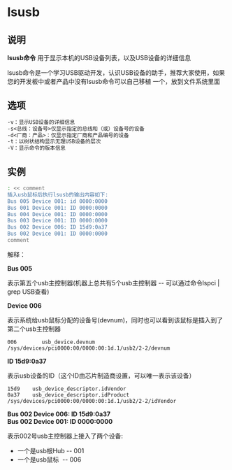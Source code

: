 # lsusb

## 说明

**lsusb命令** 用于显示本机的USB设备列表，以及USB设备的详细信息

lsusb命令是一个学习USB驱动开发，认识USB设备的助手，推荐大家使用，如果您的开发板中或者产品中没有lsusb命令可以自己移植
一个，放到文件系统里面

## 选项

```markdown
-v：显示USB设备的详细信息
-s<总线：设备号>仅显示指定的总线和（或）设备号的设备
-d<厂商：产品>：仅显示指定厂商和产品编号的设备
-t：以树状结构显示无理USB设备的层次
-V：显示命令的版本信息
```

## 实例

```bash
: << comment
插入usb鼠标后执行lsusb的输出内容如下:
Bus 005 Device 001: id 0000:0000 
Bus 001 Device 001: ID 0000:0000 
Bus 004 Device 001: ID 0000:0000 
Bus 003 Device 001: ID 0000:0000 
Bus 002 Device 006: ID 15d9:0a37 
Bus 002 Device 001: ID 0000:0000 
comment
```

解释：

 **Bus 005** 

表示第五个usb主控制器(机器上总共有5个usb主控制器 -- 可以通过命令lspci | grep USB查看)

 **Device 006** 

表示系统给usb鼠标分配的设备号(devnum)，同时也可以看到该鼠标是插入到了第二个usb主控制器

```
006        usb_device.devnum
/sys/devices/pci0000:00/0000:00:1d.1/usb2/2-2/devnum
```

 **ID 15d9:0a37** 

表示usb设备的ID（这个ID由芯片制造商设置，可以唯一表示该设备）

```
15d9    usb_device_descriptor.idVendor
0a37    usb_device_descriptor.idProduct
/sys/devices/pci0000:00/0000:00:1d.1/usb2/2-2/idVendor
```

**Bus 002 Device 006: ID 15d9:0a37  
Bus 002 Device 001: ID 0000:0000**

表示002号usb主控制器上接入了两个设备:

*   一个是usb根Hub -- 001 
*   一个是usb鼠标  -- 006


